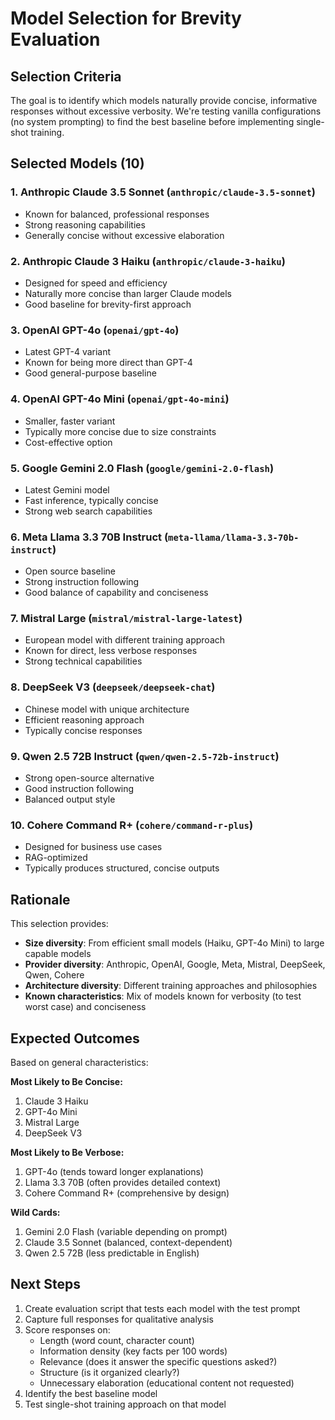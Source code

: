 # Model Selection for Brevity Evaluation

## Selection Criteria

The goal is to identify which models naturally provide concise, informative responses without excessive verbosity. We're testing vanilla configurations (no system prompting) to find the best baseline before implementing single-shot training.

## Selected Models (10)

### 1. **Anthropic Claude 3.5 Sonnet** (`anthropic/claude-3.5-sonnet`)
- Known for balanced, professional responses
- Strong reasoning capabilities
- Generally concise without excessive elaboration

### 2. **Anthropic Claude 3 Haiku** (`anthropic/claude-3-haiku`)
- Designed for speed and efficiency
- Naturally more concise than larger Claude models
- Good baseline for brevity-first approach

### 3. **OpenAI GPT-4o** (`openai/gpt-4o`)
- Latest GPT-4 variant
- Known for being more direct than GPT-4
- Good general-purpose baseline

### 4. **OpenAI GPT-4o Mini** (`openai/gpt-4o-mini`)
- Smaller, faster variant
- Typically more concise due to size constraints
- Cost-effective option

### 5. **Google Gemini 2.0 Flash** (`google/gemini-2.0-flash`)
- Latest Gemini model
- Fast inference, typically concise
- Strong web search capabilities

### 6. **Meta Llama 3.3 70B Instruct** (`meta-llama/llama-3.3-70b-instruct`)
- Open source baseline
- Strong instruction following
- Good balance of capability and conciseness

### 7. **Mistral Large** (`mistral/mistral-large-latest`)
- European model with different training approach
- Known for direct, less verbose responses
- Strong technical capabilities

### 8. **DeepSeek V3** (`deepseek/deepseek-chat`)
- Chinese model with unique architecture
- Efficient reasoning approach
- Typically concise responses

### 9. **Qwen 2.5 72B Instruct** (`qwen/qwen-2.5-72b-instruct`)
- Strong open-source alternative
- Good instruction following
- Balanced output style

### 10. **Cohere Command R+** (`cohere/command-r-plus`)
- Designed for business use cases
- RAG-optimized
- Typically produces structured, concise outputs

## Rationale

This selection provides:
- **Size diversity**: From efficient small models (Haiku, GPT-4o Mini) to large capable models
- **Provider diversity**: Anthropic, OpenAI, Google, Meta, Mistral, DeepSeek, Qwen, Cohere
- **Architecture diversity**: Different training approaches and philosophies
- **Known characteristics**: Mix of models known for verbosity (to test worst case) and conciseness

## Expected Outcomes

Based on general characteristics:

**Most Likely to Be Concise:**
1. Claude 3 Haiku
2. GPT-4o Mini
3. Mistral Large
4. DeepSeek V3

**Most Likely to Be Verbose:**
1. GPT-4o (tends toward longer explanations)
2. Llama 3.3 70B (often provides detailed context)
3. Cohere Command R+ (comprehensive by design)

**Wild Cards:**
1. Gemini 2.0 Flash (variable depending on prompt)
2. Claude 3.5 Sonnet (balanced, context-dependent)
3. Qwen 2.5 72B (less predictable in English)

## Next Steps

1. Create evaluation script that tests each model with the test prompt
2. Capture full responses for qualitative analysis
3. Score responses on:
   - Length (word count, character count)
   - Information density (key facts per 100 words)
   - Relevance (does it answer the specific questions asked?)
   - Structure (is it organized clearly?)
   - Unnecessary elaboration (educational content not requested)
4. Identify the best baseline model
5. Test single-shot training approach on that model

